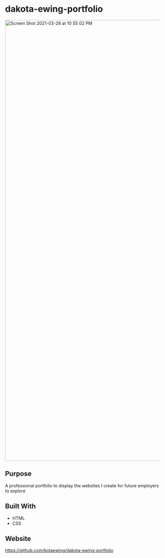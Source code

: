 # dakota-ewing-portfolio

<img width="1439" alt="Screen Shot 2021-03-28 at 10 55 02 PM" src="https://user-images.githubusercontent.com/79291655/112788826-f93be900-9018-11eb-951e-faf32f2d2437.png">

## Purpose
A professional portfolio to display the websites I create for future employers to explore

## Built With
* HTML
* CSS

## Website
https://github.com/kotaewing/dakota-ewing-portfolio
